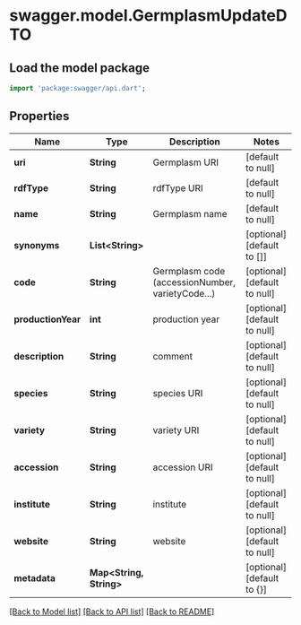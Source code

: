 # swagger.model.GermplasmUpdateDTO

## Load the model package
```dart
import 'package:swagger/api.dart';
```

## Properties
Name | Type | Description | Notes
------------ | ------------- | ------------- | -------------
**uri** | **String** | Germplasm URI | [default to null]
**rdfType** | **String** | rdfType URI | [default to null]
**name** | **String** | Germplasm name | [default to null]
**synonyms** | **List&lt;String&gt;** |  | [optional] [default to []]
**code** | **String** | Germplasm code (accessionNumber, varietyCode...) | [optional] [default to null]
**productionYear** | **int** | production year | [optional] [default to null]
**description** | **String** | comment | [optional] [default to null]
**species** | **String** | species URI | [optional] [default to null]
**variety** | **String** | variety URI | [optional] [default to null]
**accession** | **String** | accession URI | [optional] [default to null]
**institute** | **String** | institute | [optional] [default to null]
**website** | **String** | website | [optional] [default to null]
**metadata** | **Map&lt;String, String&gt;** |  | [optional] [default to {}]

[[Back to Model list]](../README.md#documentation-for-models) [[Back to API list]](../README.md#documentation-for-api-endpoints) [[Back to README]](../README.md)


